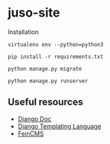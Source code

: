 # juso-site

Installation

```
virtualenv env --python=python3

pip install -r requirements.txt

python manage.py migrate

python manage.py runserver

```

## Useful resources

* [Django Doc](https://docs.djangoproject.com/en/3.0/)
* [Django Templating Language](https://docs.djangoproject.com/en/3.0/ref/templates/language/)
* [FeinCMS](https://feincms3.readthedocs.io/en/latest/)
